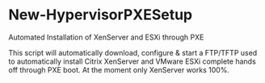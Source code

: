# New-HypervisorPXESetup
Automated Installation of XenServer and ESXi through PXE

This script will automatically download, configure & start a FTP/TFTP used to automatically install Citrix XenServer and VMware ESXi complete hands off through PXE boot. At the moment only XenServer works 100%.